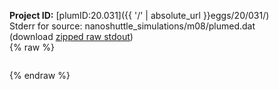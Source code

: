 **Project ID:** [plumID:20.031]({{ '/' | absolute_url }}eggs/20/031/)  
Stderr for source:  nanoshuttle_simulations/m08/plumed.dat   
(download [zipped raw stdout](plumed.dat.plumed_master.stdout.txt.zip))  
{% raw %}
<pre>
</pre>
{% endraw %}
